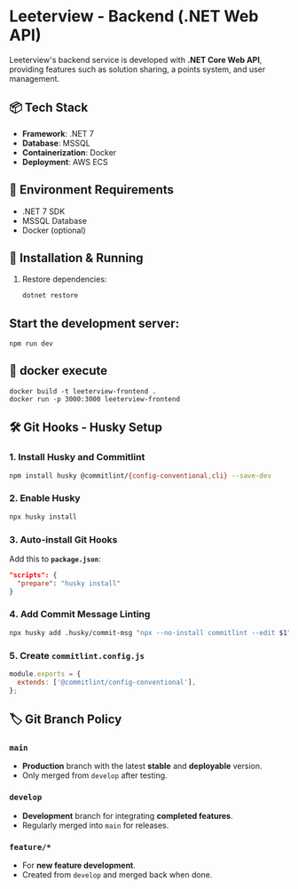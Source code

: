 # Leeterview - Backend (.NET Web API)

Leeterview's backend service is developed with **.NET Core Web API**, providing features such as solution sharing, a points system, and user management.

## 📦 Tech Stack
- **Framework**: .NET 7  
- **Database**: MSSQL  
- **Containerization**: Docker  
- **Deployment**: AWS ECS

## 🔧 Environment Requirements
- .NET 7 SDK  
- MSSQL Database  
- Docker (optional)

## 🚀 Installation & Running

1. Restore dependencies:
   ```bash
   dotnet restore

## Start the development server:
    npm run dev

## 🐳 docker execute
    docker build -t leeterview-frontend .
    docker run -p 3000:3000 leeterview-frontend


## 🛠️ Git Hooks - Husky Setup

### **1️. Install Husky and Commitlint**

```bash
npm install husky @commitlint/{config-conventional,cli} --save-dev
```

### **2️. Enable Husky**

```bash
npx husky install
```

### **3️. Auto-install Git Hooks**

Add this to **`package.json`**:

```json
"scripts": {
  "prepare": "husky install"
}
```

### **4️. Add Commit Message Linting**

```bash
npx husky add .husky/commit-msg "npx --no-install commitlint --edit $1"
```

### **5️. Create `commitlint.config.js`**

```javascript
module.exports = {
  extends: ['@commitlint/config-conventional'],
};
```

## 🏷️ Git Branch Policy

### **`main`**  
- **Production** branch with the latest **stable** and **deployable** version.  
- Only merged from `develop` after testing.

### **`develop`**  
- **Development** branch for integrating **completed features**.  
- Regularly merged into `main` for releases.

### **`feature/*`**  
- For **new feature development**.  
- Created from `develop` and merged back when done.